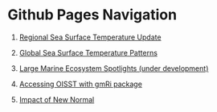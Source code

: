 # Github Pages Navigation

 1. [Regional Sea Surface Temperature Update](https://adamkemberling.github.io/oisst_mainstays/R/markdown_reports/Regional_Temperature_Report.html)
 
 2. [Global Sea Surface Temperature Patterns](https://adamkemberling.github.io/oisst_mainstays/R/markdown_reports/Global_sst_trends.html)
 
 
 3. [Large Marine Ecosystem Spotlights (under development)]()
 
 
 4. [Accessing OISST with gmRi package](https://adamkemberling.github.io/oisst_mainstays/R/markdown_reports/OISST_with_gmRi.html)
 
 
 5. [Impact of New Normal](https://adamkemberling.github.io/oisst_mainstays/R/markdown_reports/GOM_shifting_baselines.html)
